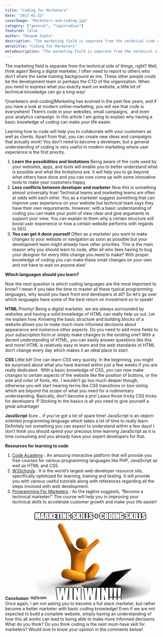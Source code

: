 ```yaml
---
title: "Coding for Marketers"
date: "2017-01-23"
coverImage: "Marketers-and-Coding.jpg"
category: ["general", "loginradius"]
featured: false 
author: "Deepak Gupta"
description: "The marketing field is separate from the technical side of things, right? Well, think again! The article implies something else."
metatitle: "Coding for Marketers"
metadescription: "The marketing field is separate from the technical side of things, right? Well, think again! The article implies something else."
---
```


The marketing field is separate from the technical side of things, right? Well, think again! Being a digital marketer, I often need to report to others who don’t share the same training background as me. These other people could be the development team or perhaps the CTO of the organization. When you need to express what you exactly want on website, a little bit of technical knowledge can go a long way!

![marketers-and-coding]Marketing has evolved in the past few years, and if you have a look at modern online-marketing, you will see that code is everywhere! There’s code in your websites, email campaigns,  and even your analytics campaign. In this article I am going to explain why having a basic knowledge of coding can make your life easier.

Learning how to code will help you to collaborate with your customers as well as clients. Apart from that, you can create new ideas and campaigns that actually work! You don’t need to become a developer, but a general understanding of coding is very useful in modern marketing where user experience is the first priority.

1. **Learn the possibilities and limitations** Being aware of the code used by your websites, apps, and tools will enable you to better understand what is possible and what the limitations are. It will help you to go beyond what others have done and you can now come up with some innovative tools to make your customers happy.
2. **Less conflicts between developer and marketer** Now this is something almost universally true! Technical teams and marketing teams are often at odds with each other. You as a marketer suggest something that can improve user experience on your website but technical team says they have their own requirements. However; with a basic understanding of coding you can make your point of view clear and give arguments to support your view. You can explain to them why a certain structure will boost user experience or how a certain website performs with regards to SEO.
3. **You can get it done yourself** Often as a marketer you want to make changes to your website or navigation as soon as possible but your development team might already have other priorities. This is the main reason why you should learn to code, after all who likes having to bug your designer for every little change you need to make? With proper knowledge of coding you can make these small changes on your own and not have to wait on anyone else!

**Which languages should you learn?**

Now the next question is which coding languages are the most important to know? I mean if you take the time to master all these typical programming languages, why would you have front end developers at all? So let’s go over which languages have some of the best return on investment so to speak!

**HTML** Priority! Being a digital marketer, we are always surrounded by websites and having a solid knowledge of HTML can really help us out. Let me explain how. Knowing the basic structure and building blocks of a website allows you to make much more informed decisions about appearance and numerous other aspects. Do you need to add more fields to your subscription form or simply make changes to the existing one? With a decent understanding of HTML, you can easily answer questions like this and more! HTML is relatively easy to learn and the web standards of HTML don’t change every day which makes it an ideal place to start.

**CSS** Little bit! One can learn CSS very quickly. In the beginning, you might be surprised about what you have learned within just a few weeks if you are really dedicated.  With a basic knowledge of CSS, you can now make changes to certain aspects of the website like the position of buttons, or the size and color of fonts, etc. I wouldn’t go too much deeper though, otherwise you will start hearing terms like CSS transitions or box-sizing which are beyond the scope of what you need for a rudimentary understanding. Basically, don’t become a pro! Leave those tricky CSS tricks for developers :P Sticking to the basics is all you need to give yourself a great advantage!

**JavaScript** Sure... if you’ve got a lot of spare time! JavaScript is an object-oriented programming language which takes a lot of time to really learn. Definitely not something you can expect to understand within a few days! I don’t think you should spend your precious time learning JavaScript as it is time consuming and you already have your expert developers for that.

**Resources for learning to code**

1. [Code Academy](https://www.codecademy.com/en) : An amazing interactive platform that will provide you free courses for various programming languages like PHP, JavaScript as well as HTML and CSS.
2. [W3Schools](http://www.w3schools.com/) : It is the world’s largest web developer resource site, specifically optimized for learning, training and testing. It will provide you with various useful tutorials along with references regarding all the steps involved with web development.
3. [Programming For Marketers](http://www.programmingformarketers.com/) : As the tagline suggests, “Become a technical marketer!” The course will help you in improving your technical skills to accelerate customer growth and make your life easier!

**Conclusion ![Marketer-with-Coding-Skills.jpg?ver=1553881376](Marketer-with-Coding-Skills.jpg)** Once again, I am not asking you to become a full stack marketer, but rather become a better marketer with basic coding knowledge! Even if we are not expected to build a complete website, simply having an understanding of how this all works can lead to being able to make more informed decisions. What do you think? Do you think coding is the next must-have skill for marketers? Would love to know your opinion in the comments below!
